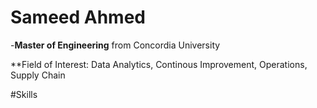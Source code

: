 # Sameed Ahmed

-**Master of Engineering** from Concordia University

**Field of Interest: Data Analytics, Continous Improvement, Operations, Supply Chain

#Skills
